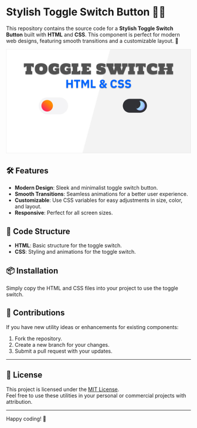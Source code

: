 # Stylish Toggle Switch Button 🔄✨

This repository contains the source code for a **Stylish Toggle Switch Button** built with **HTML** and **CSS**. This component is perfect for modern web designs, featuring smooth transitions and a customizable layout. 🚀

![Project Image](./toggle-switch.jpg)

## 🛠️ Features

- **Modern Design**: Sleek and minimalist toggle switch button.
- **Smooth Transitions**: Seamless animations for a better user experience.
- **Customizable**: Use CSS variables for easy adjustments in size, color, and layout.
- **Responsive**: Perfect for all screen sizes.

## 📜 Code Structure

- **HTML**: Basic structure for the toggle switch.
- **CSS**: Styling and animations for the toggle switch.

## 📦 Installation

Simply copy the HTML and CSS files into your project to use the toggle switch.

## 🙌 Contributions

If you have new utility ideas or enhancements for existing components:

1. Fork the repository.
2. Create a new branch for your changes.
3. Submit a pull request with your updates.

---

## 📜 License

This project is licensed under the [MIT License](../../LICENSE).  
Feel free to use these utilities in your personal or commercial projects with attribution.

---

Happy coding! 🚀
